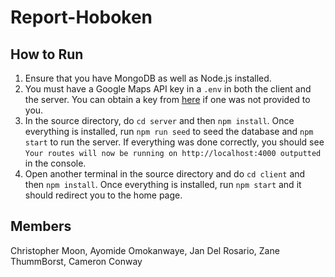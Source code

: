 # Report-Hoboken

## How to Run
1. Ensure that you have MongoDB as well as Node.js installed.
2. You must have a Google Maps API key in a ```.env``` in both the client and the server. You can obtain a key from [here](https://developers.google.com/maps) if one was not provided to you.  
3. In the source directory, do ```cd server``` and then ```npm install```. Once everything is installed, run ```npm run seed``` to seed the database and ```npm start``` to run the server. If everything was done correctly, you should see ```Your routes will now be running on http://localhost:4000 outputted``` in the console.
4. Open another terminal in the source directory and do ```cd client``` and then ```npm install```. Once everything is installed, run ```npm start``` and it should redirect you to the home page.

## Members
Christopher Moon, Ayomide Omokanwaye, Jan Del Rosario, Zane ThummBorst, Cameron Conway
